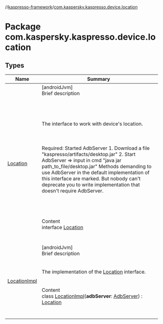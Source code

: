 //[kaspresso-framework](../index.md)/[com.kaspersky.kaspresso.device.location](index.md)



# Package com.kaspersky.kaspresso.device.location  


## Types  
  
|  Name|  Summary| 
|---|---|
| [Location](-location/index.md)| [androidJvm]  <br>Brief description  <br><br><br><br><br>The interface to work with device's location.<br><br><br><br>Required: Started AdbServer     1. Download a file "kaspresso/artifacts/desktop.jar"     2. Start AdbServer => input in cmd "java jar path_to_file/desktop.jar" Methods demanding to use AdbServer in the default implementation of this interface are marked.     But nobody can't deprecate you to write implementation that doesn't require AdbServer.<br><br><br><br>  <br>Content  <br>interface [Location](-location/index.md)  <br><br><br>
| [LocationImpl](-location-impl/index.md)| [androidJvm]  <br>Brief description  <br><br><br>The implementation of the [Location](-location/index.md) interface.<br><br>  <br>Content  <br>class [LocationImpl](-location-impl/index.md)(**adbServer**: [AdbServer](../com.kaspersky.kaspresso.device.server/-adb-server/index.md)) : [Location](-location/index.md)  <br><br><br>

